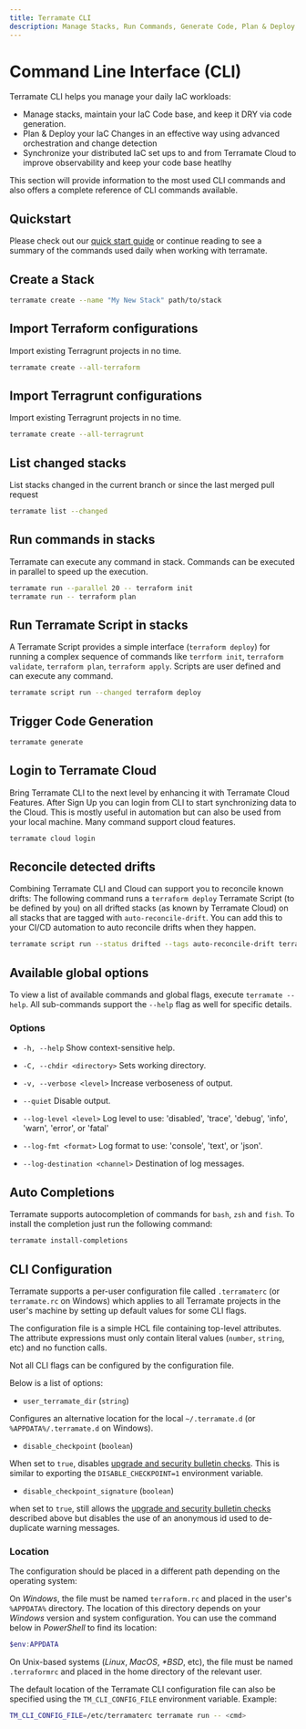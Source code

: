 ```yaml
---
title: Terramate CLI
description: Manage Stacks, Run Commands, Generate Code, Plan & Deploy IaC and Synchronize to and from Terramate Cloud to keep our IaC healthy.
---
```


# Command Line Interface (CLI)

Terramate CLI helps you manage your daily IaC workloads:

- Manage stacks, maintain your IaC Code base, and keep it DRY via code generation.
- Plan & Deploy your IaC Changes in an effective way using advanced orchestration and change detection
- Synchronize your distributed IaC set ups to and from Terramate Cloud to improve observability and keep your code base heatlhy

This section will provide information to the most used CLI commands and also offers a complete reference of CLI commands available.

## Quickstart

Please check out our [quick start guide](../getting-started/index.md) or continue reading to see a summary of the commands used daily when working with terramate.

## Create a Stack

```bash
terramate create --name "My New Stack" path/to/stack
```

## Import Terraform configurations

Import existing Terragrunt projects in no time.

```bash
terramate create --all-terraform
```

## Import Terragrunt configurations

Import existing Terragrunt projects in no time.

```bash
terramate create --all-terragrunt
```

## List changed stacks

List stacks changed in the current branch or since the last merged pull request

```bash
terramate list --changed
```

## Run commands in stacks

Terramate can execute any command in stack.
Commands can be executed in parallel to speed up the execution.

```bash
terramate run --parallel 20 -- terraform init
terramate run -- terraform plan
```

## Run Terramate Script in stacks

A Terramate Script provides a simple interface (`terraform deploy`) for running a complex sequence of commands like `terrform init`, `terraform validate`, `terraform plan`, `terraform apply`.
Scripts are user defined and can execute any command.

```bash
terramate script run --changed terraform deploy
```

## Trigger Code Generation

```bash
terramate generate
```

## Login to Terramate Cloud

Bring Terramate CLI to the next level by enhancing it with Terramate Cloud Features.
After Sign Up you can login from CLI to start synchronizing data to the Cloud.
This is mostly useful in automation but can also be used from your local machine.
Many command support cloud features.

```bash
terramate cloud login
```

## Reconcile detected drifts

Combining Terramate CLI and Cloud can support you to reconcile known drifts:
The following command runs a `terraform deploy` Terramate Script (to be defined by you) on all drifted stacks (as known by Terramate Cloud) on all stacks that are tagged with `auto-reconcile-drift`.
You can add this to your CI/CD automation to auto reconcile drifts when they happen.

```bash
terramate script run --status drifted --tags auto-reconcile-drift terraform deploy
```

## Available global options

To view a list of available commands and global flags, execute `terramate --help`.
All sub-commands support the `--help` flag as well for specific details.

### Options

- `-h, --help` Show context-sensitive help.
- `-C, --chdir <directory>` Sets working directory.
- `-v, --verbose <level>` Increase verboseness of output.
- `--quiet` Disable output.

- `--log-level <level>` Log level to use: 'disabled', 'trace', 'debug', 'info', 'warn', 'error', or 'fatal'
- `--log-fmt <format>` Log format to use: 'console', 'text', or 'json'.
- `--log-destination <channel>` Destination of log messages.

<!-- - `--disable-check-git-untracked`      Disable git check for untracked files. -->
<!-- - `--disable-check-git-uncommitted`    Disable git check for uncommitted files. -->

## Auto Completions

Terramate supports autocompletion of commands for `bash`, `zsh` and `fish`. To
install the completion just run the following command:

```bash
terramate install-completions
```

## CLI Configuration

Terramate supports a per-user configuration file called `.terramaterc` (or
`terramate.rc` on Windows) which applies to all Terramate projects in the user's
machine by setting up default values for some CLI flags.

The configuration file is a simple HCL file containing top-level attributes.
The attribute expressions must only contain literal values (`number`, `string`,
etc) and no function calls.

Not all CLI flags can be configured by the configuration file.

Below is a list of options:

- `user_terramate_dir` (`string`)

Configures an alternative location for the local `~/.terramate.d` (or `%APPDATA%/.terramate.d`
on Windows).

- `disable_checkpoint` (`boolean`)

When set to `true`, disables [upgrade and security bulletin checks](../configuration/upgrade-check.md). This is similar to exporting the `DISABLE_CHECKPOINT=1` environment variable.

- `disable_checkpoint_signature` (`boolean`)

when set to `true`, still allows the [upgrade and security bulletin checks](../configuration/upgrade-check.md)
described above but disables the use of an anonymous id used to de-duplicate warning messages.

### Location

The configuration should be placed in a different path depending on the operating
system:

On _Windows_, the file must be named `terraform.rc` and placed in the user's
`%APPDATA%` directory. The location of this directory depends on your _Windows_
version and system configuration. You can use the command below in _PowerShell_ to
find its location:

```PowerShell
$env:APPDATA
```

On Unix-based systems (_Linux_, _MacOS_, _\*BSD_, etc), the file must be named
`.terraformrc` and placed in the home directory of the relevant user.

The default location of the Terramate CLI configuration file can also be specified
using the `TM_CLI_CONFIG_FILE` environment variable.
Example:

```bash
TM_CLI_CONFIG_FILE=/etc/terramaterc terramate run -- <cmd>
```
